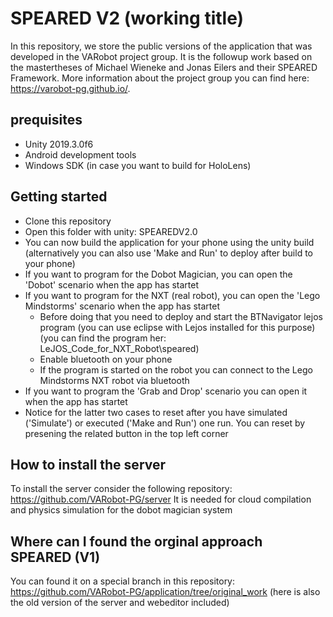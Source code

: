 # SPEARED V2 (working title)
In this repository, we store the public versions of the application that was developed in the VARobot project group. It is the followup work based on the mastertheses of Michael Wieneke and Jonas Eilers and their SPEARED Framework. More information about the project group you can find here: https://varobot-pg.github.io/. 
## prequisites
- Unity 2019.3.0f6
- Android development tools
- Windows SDK (in case you want to build for HoloLens)
## Getting started
- Clone this repository
- Open this folder with unity: SPEAREDV2.0
- You can now build the application for your phone using the unity build (alternatively you can also use 'Make and Run' to deploy after build to your phone)
- If you want to program for the Dobot Magician, you can open the 'Dobot' scenario when the app has startet
- If you want to program for the NXT (real robot), you can open the 'Lego Mindstorms' scenario when the app has startet
  - Before doing that you need to deploy and start the BTNavigator lejos program (you can use eclipse with Lejos installed for this purpose) (you can find the program her: LeJOS_Code_for_NXT_Robot\speared)
  - Enable bluetooth on your phone
  - If the program is started on the robot you can connect to the Lego Mindstorms NXT robot via bluetooth
- If you want to program the 'Grab and Drop' scenario you can open it when the app has startet
- Notice for the latter two cases to reset after you have simulated ('Simulate') or executed ('Make and Run') one run. You can reset by presening the related button in the top left corner
## How to install the server
To install the server consider the following repository: https://github.com/VARobot-PG/server
It is needed for cloud compilation and physics simulation for the dobot magician system
## Where can I found the orginal approach SPEARED (V1)
You can found it on a special branch in this repository: 
https://github.com/VARobot-PG/application/tree/original_work
(here is also the old version of the server and webeditor included)
